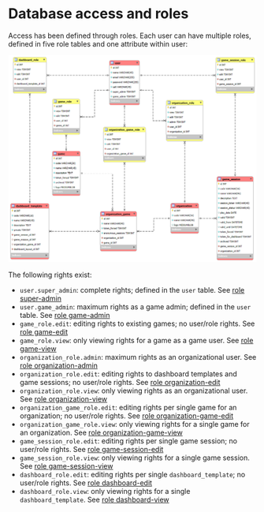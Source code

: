 # Database access and roles

Access has been defined through roles. Each user can have multiple roles, defined in five role tables and one attribute within user:

![](20241231_User.png)

The following rights exist:
- `user.super_admin`: complete rights; defined in the `user` table. See [role super-admin](role_super_admin.md)
- `user.game_admin`: maximum rights as a game admin; defined in the `user` table. See [role game-admin](role_game.md#admin)
- `game_role.edit`: editing rights to existing games; no user/role rights. See [role game-edit](role_game.md#edit)
- `game_role.view`: only viewing rights for a game as a game user. See [role game-view](role_game.md#view)
- `organization_role.admin`: maximum rights as an organizational user. See [role organization-admin](role_organization.md#admin)
- `organization_role.edit`: editing rights to dashboard templates and game sessions; no user/role rights. See [role organization-edit](role_organization.md#edit)
- `organization_role.view`: only viewing rights as an organizational user. See [role organization-view](role_organization.md#view)
- `organization_game_role.edit`: editing rights per single game for an organization; no user/role rights. See [role organization-game-edit](role_organization_game.md#edit)
- `organization_game_role.view`: only viewing rights for a single game for an organization. See [role organization-game-view](role_organization_game.md#view)
- `game_session_role.edit`: editing rights per single game session; no user/role rights. See [role game-session-edit](role_game_session.md#edit)
- `game_session_role.view`: only viewing rights for a single game session. See [role game-session-view](role_game_session.md#view)
- `dashboard_role.edit`: editing rights per single `dashboard_template`; no user/role rights. See [role dashboard-edit](role_dashboard.md#edit)
- `dashboard_role.view`: only viewing rights for a single `dashboard_template`. See [role dashboard-view](role_dashboard.md#view)
